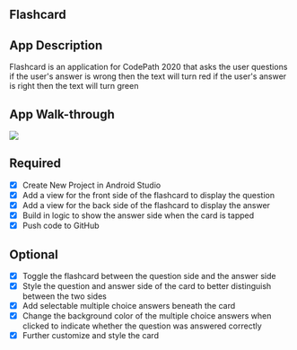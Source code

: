 ## Flashcard

## App Description
Flashcard is an application for CodePath 2020 that asks the user questions
if the user's answer is wrong then the text will turn red
if the user's answer is right then the text will turn green 

## App Walk-through
<img src="https://imgur.com/a/eU1Q4Z0"><br>

## Required
- [x] Create New Project in Android Studio
- [x] Add a view for the front side of the flashcard to display the question
- [x] Add a view for the back side of the flashcard to display the answer
- [x] Build in logic to show the answer side when the card is tapped
- [x] Push code to GitHub
## Optional
- [x] Toggle the flashcard between the question side and the answer side
- [x] Style the question and answer side of the card to better distinguish between the two sides
- [x] Add selectable multiple choice answers beneath the card
- [x] Change the background color of the multiple choice answers when clicked to indicate whether the question was answered correctly
- [x] Further customize and style the card
